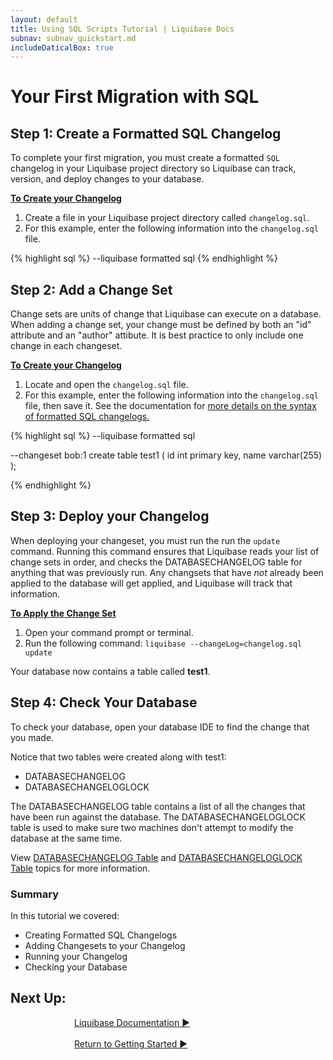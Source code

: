 ```yaml
---
layout: default
title: Using SQL Scripts Tutorial | Liquibase Docs
subnav: subnav_quickstart.md
includeDaticalBox: true
---
```

# Your First Migration with SQL

## Step 1: Create a Formatted SQL Changelog

To complete your first migration, you must create a formatted `SQL` changelog in your Liquibase project directory so Liquibase can track, version, and deploy changes to your database.

**<u>To Create your Changelog</u>**
1. Create a file in your Liquibase project directory called `changelog.sql`.
2. For this example, enter the following information into the `changelog.sql` file.

{% highlight sql %}
--liquibase formatted sql
{% endhighlight %}

## Step 2: Add a Change Set
Change sets are units of change that Liquibase can execute on a database. When adding a change set, your change must be defined by both an "id" attribute and an "author" attibute. It is best practice to only include one change in each changeset.

**<u>To Create your Changelog</u>**
1. Locate and open the `changelog.sql` file.
2. For this example, enter the following information into the `changelog.sql` file, then save it. 
See the documentation for [more details on the syntax of formatted SQL changelogs.](/documentation/sql_format.html)

{% highlight sql %}
--liquibase formatted sql

--changeset bob:1
create table test1 (
id int primary key,
name varchar(255)
);

{% endhighlight %}

## Step 3: Deploy your Changelog

When deploying your changeset, you must run the run the `update` command. Running this command ensures that Liquibase reads your list of change sets in order, and checks the DATABASECHANGELOG table for anything that was previously run. Any changsets that have *not* already been applied to the database will get applied, and Liquibase will track that information.

**<u>To Apply the Change Set</u>**
1. Open your command prompt or terminal.
2. Run the following command: `liquibase --changeLog=changelog.sql update`

Your database now contains a table called **test1**.

## Step 4: Check Your Database
To check your database, open your database IDE to find the change that you made.

Notice that two tables were created along with test1: 
- DATABASECHANGELOG
- DATABASECHANGELOGLOCK

The DATABASECHANGELOG table contains a list of all the changes that 
have been run against the database. The DATABASECHANGELOGLOCK table is used to make sure two machines don't attempt to modify the database at the same time.

View [DATABASECHANGELOG Table](/documentation/databasechangelog_table.html) and [DATABASECHANGELOGLOCK Table](/documentation/databasechangeloglock_table.html) topics for more information.

### Summary
In this tutorial we covered:
- Creating Formatted SQL Changelogs
- Adding Changesets to your Changelog
- Running your Changelog
- Checking your Database

## **Next Up:** 

<div class="cta-container" style="margin-left: auto; margin-right: auto; width: 300px; height: 50px">
<div class="cta cta--block"><a href="/documentation/index.html">Liquibase Documentation ►</a></div>
<br>
<div class="cta cta--block"><a href="/quickstart.html">Return to Getting Started ►</a></div>
</div>
